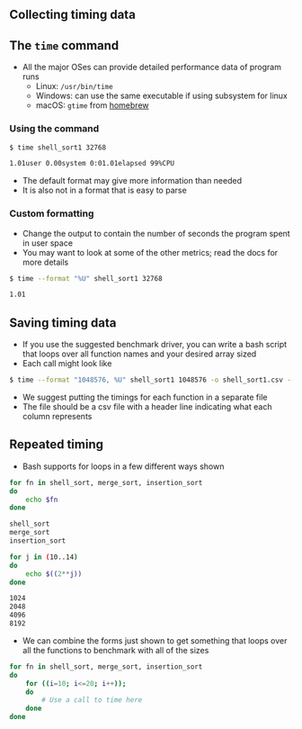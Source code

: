 ## Collecting timing data

## The `time` command

- All the major OSes can provide detailed performance data of program runs
    - Linux: `/usr/bin/time`
    - Windows: can use the same executable if using subsystem for linux
    - macOS: `gtime` from [homebrew](https://brew.sh)

### Using the command

```sh
$ time shell_sort1 32768

1.01user 0.00system 0:01.01elapsed 99%CPU
```

- The default format may give more information than needed
- It is also not in a format that is easy to parse

### Custom formatting

- Change the output to contain the number of seconds the program spent in user space
- You may want to look at some of the other metrics; read the docs for more details

```sh
$ time --format "%U" shell_sort1 32768

1.01
```

## Saving timing data

- If you use the suggested benchmark driver, you can write a bash script that loops over all function names and your desired array sized
- Each call might look like

```sh
$ time --format "1048576, %U" shell_sort1 1048576 -o shell_sort1.csv --append
```

- We suggest putting the timings for each function in a separate file
- The file should be a csv file with a header line indicating what each column represents

## Repeated timing

- Bash supports for loops in a few different ways shown

```sh
for fn in shell_sort, merge_sort, insertion_sort
do
    echo $fn
done

shell_sort
merge_sort
insertion_sort
```

```sh
for j in (10..14)
do
    echo $((2**j))
done

1024
2048
4096
8192
```

- We can combine the forms just shown to get something that loops over all the functions to benchmark with all of the sizes

```sh
for fn in shell_sort, merge_sort, insertion_sort
do
    for ((i=10; i<=20; i++));
    do
        # Use a call to time here
    done
done
```